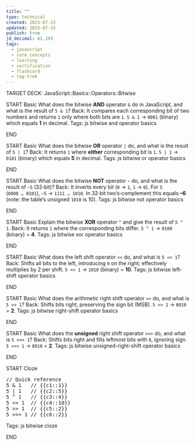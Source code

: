 ```yaml
---
title: ""
type: technical
created: 2025-07-15
updated: 2025-07-15
publish: true
jd_decimal: 61.193
tags:
  - javascript
  - core_concepts
  - learning
  - certification
  - flashcard
  - tag-trek
---
```


TARGET DECK: JavaScript::Basics::Operators::Bitwise

START
Basic
What does the bitwise **AND** operator `&` do in JavaScript, and what is the result of `5 & 1`?
Back: It compares each corresponding bit of two numbers and returns `1` only where both bits are `1`. `5 & 1` → `0001` (binary) which equals **1** in decimal.
Tags: js bitwise and operator basics
<!--ID: 1752712399238-->

END

START
Basic
What does the bitwise **OR** operator `|` do, and what is the result of `5 | 1`?
Back: It returns `1` where **either** corresponding bit is `1`. `5 | 1` → `0101` (binary) which equals **5** in decimal.
Tags: js bitwise or operator basics
<!--ID: 1752712399239-->

END

START
Basic
What does the bitwise **NOT** operator `~` do, and what is the result of `~5` (32‑bit)?
Back: It inverts every bit (`0` → `1`, `1` → `0`). For `5` (`0000 … 0101`), `~5` → `1111 … 1010`. In 32‑bit two’s‑complement this equals **–6** (note: the table’s unsigned `1010` is 10).
Tags: js bitwise not operator basics
<!--ID: 1752712399240-->

END

START
Basic
Explain the bitwise **XOR** operator `^` and give the result of `5 ^ 1`.
Back: It returns `1` where the corresponding bits differ. `5 ^ 1` → `0100` (binary) = **4**.
Tags: js bitwise xor operator basics
<!--ID: 1752712399242-->

END

START
Basic
What does the left shift operator `<<` do, and what is `5 << 1`?
Back: Shifts all bits to the left, introducing `0` on the right; effectively multiplies by 2 per shift. `5 << 1` → `1010` (binary) = **10**.
Tags: js bitwise left-shift operator basics
<!--ID: 1752712399243-->

END

START
Basic
What does the arithmetic right shift operator `>>` do, and what is `5 >> 1`?
Back: Shifts bits right, preserving the sign bit (MSB). `5 >> 1` → `0010` = **2**.
Tags: js bitwise right-shift operator basics
<!--ID: 1752712399244-->

END

START
Basic
What does the **unsigned** right shift operator `>>>` do, and what is `5 >>> 1`?
Back: Shifts bits right and fills leftmost bits with `0`, ignoring sign. `5 >>> 1` → `0010` = **2**.
Tags: js bitwise unsigned-right-shift operator basics
<!--ID: 1752712399245-->

END

START
Cloze

<pre>
// Quick reference
5 & 1   // {{c1::1}}
5 | 1   // {{c2::5}}
5 ^ 1   // {{c3::4}}
5 << 1  // {{c4::10}}
5 >> 1  // {{c5::2}}
5 >>> 1 // {{c6::2}}
</pre>

Tags: js bitwise cloze
<!--ID: 1752712399246-->

END
